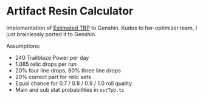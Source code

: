 # Artifact Resin Calculator

Implementation of [Estimated TBP](https://github.com/fribbels/hsr-optimizer/blob/0b2cd85501a20444694252b74f3d6c84462e7fac/docs/guides/en/stat-score.md#estimated-tbp) to Genshin.
Kudos to hsr-optimizer team, I just brainlessly ported it to Genshin.

Assumptions:
- 240 Trailblaze Power per day
- 1.065 relic drops per run
- 20% four line drops, 80% three line drops
- 20% correct part for relic sets
- Equal chance for 0.7 / 0.8 / 0.9 / 1.0 roll quality
- Main and sub stat probabilities in `estTpb.ts`
